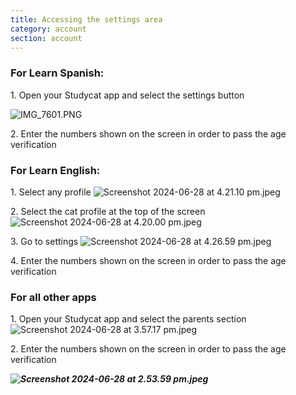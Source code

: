 ```yaml
---
title: Accessing the settings area
category: account
section: account
---
```


### **For Learn Spanish:**

1\. Open your Studycat app and select the settings button

![IMG_7601.PNG](https://help.studycat.com/hc/article_attachments/34518228606873)

2\. Enter the numbers shown on the screen in order to pass the age verification

### **For Learn English:**

1\. Select any profile
![Screenshot 2024-06-28 at 4.21.10 pm.jpeg](https://help.studycat.com/hc/article_attachments/34518228607769)

2\. Select the cat profile at the top of the screen
![Screenshot 2024-06-28 at 4.20.00 pm.jpeg](https://help.studycat.com/hc/article_attachments/34518215417241)

3\. Go to settings
![Screenshot 2024-06-28 at 4.26.59 pm.jpeg](https://help.studycat.com/hc/article_attachments/34518215418265)

4\. Enter the numbers shown on the screen in order to pass the age verification

### **For all other apps**

1\. Open your Studycat app and select the parents section
![Screenshot 2024-06-28 at 3.57.17 pm.jpeg](https://help.studycat.com/hc/article_attachments/34518228611353)

2\. Enter the numbers shown on the screen in order to pass the age verification

***![Screenshot 2024-06-28 at 2.53.59 pm.jpeg](https://help.studycat.com/hc/article_attachments/34518215421977)***
